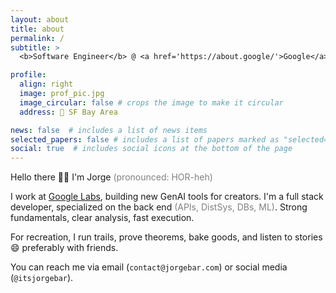 ```yaml
---
layout: about
title: about
permalink: /
subtitle: > 
  <b>Software Engineer</b> @ <a href='https://about.google/'>Google</a> • <b>Previously:</b><a href='https://about.meta.com/'> Meta</a>

profile:
  align: right
  image: prof_pic.jpg
  image_circular: false # crops the image to make it circular
  address: 📍 SF Bay Area

news: false  # includes a list of news items
selected_papers: false # includes a list of papers marked as "selected={true}"
social: true  # includes social icons at the bottom of the page
---
```

Hello there 👋🏻 I'm Jorge <span style="color:grey">(pronounced: HOR-heh)</span> 

I work at <a href='https://labs.google/'>Google Labs</a>, building new GenAI tools for creators. I'm a full stack developer, specialized on the back end <span style="color:grey">(APIs, DistSys, DBs, ML)</span>. Strong fundamentals, clear analysis, fast execution.

For recreation, I run trails, prove theorems, bake goods, and listen to stories 😄 preferably with friends.

You can reach me via email (`contact@jorgebar.com`) or social media (`@itsjorgebar`).